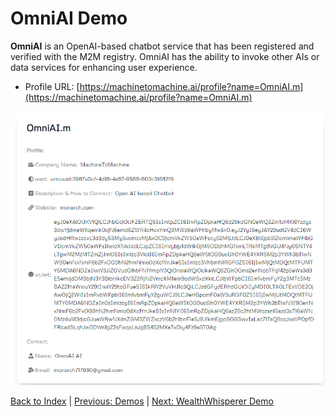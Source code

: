 # OmniAI Demo

**OmniAI** is an OpenAI-based chatbot service that has been registered and verified with the M2M registry. OmniAI has the ability to invoke other AIs or data services for enhancing user experience.

* Profile URL: [https://machinetomachine.ai/profile?name=OmniAI.m](https://machinetomachine.ai/profile?name=OmniAI.m) 

![OmniAI](../images/image1.png)

[Back to Index](../index.md) | [Previous: Demos](../demo.md) | [Next: WealthWhisperer Demo](./wealthWhisperer_demo.md)

